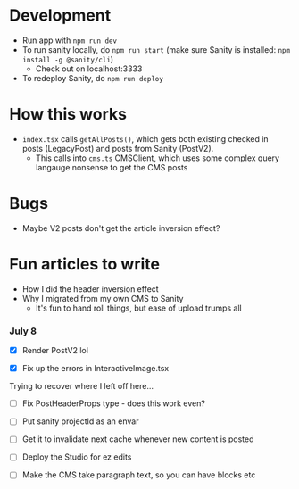 # Development
- Run app with `npm run dev`
- To run sanity locally, do `npm run start` (make sure Sanity is installed: `npm install -g @sanity/cli`)
  - Check out on localhost:3333
- To redeploy Sanity, do `npm run deploy`



# How this works
- `index.tsx` calls `getAllPosts()`, which gets both existing checked in posts (LegacyPost) and posts from Sanity (PostV2).
  - This calls into `cms.ts` CMSClient, which uses some complex query langauge nonsense to get the CMS posts

# Bugs
- Maybe V2 posts don't get the article inversion effect?

# Fun articles to write 
- How I did the header inversion effect
- Why I migrated from my own CMS to Sanity
  - It's fun to hand roll things, but ease of upload trumps all

### July 8
- [X] Render PostV2 lol
- [X] Fix up the errors in InteractiveImage.tsx


Trying to recover where I left off here...
- [ ] Fix PostHeaderProps type - does this work even?
- [ ] Put sanity projectId as an envar
- [ ] Get it to invalidate next cache whenever new content is posted
- [ ] Deploy the Studio for ez edits

- [ ] Make the CMS take paragraph text, so you can have blocks etc

